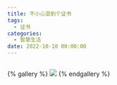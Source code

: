 ```yaml
---
title: 不小心混到个证书
tags:
  - 证书
categories:
  - 智慧生活
date: 2022-10-10 00:00:00
---
```


> 

<!-- more -->

##



##

{% gallery %}
![](https://cdn.dusays.com/2022/10/513-1.jpg/1)
{% endgallery %}